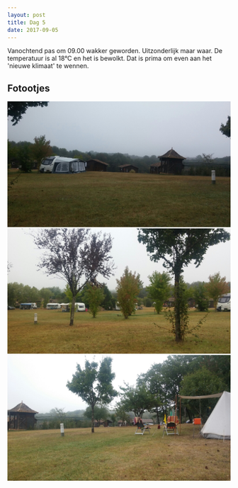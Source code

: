 ```yaml
---
layout: post
title: Dag 5
date: 2017-09-05
---
```


Vanochtend pas om 09.00 wakker geworden. Uitzonderlijk maar waar. De temperatuur is al 18°C en het is bewolkt. Dat is prima om even aan het 'nieuwe klimaat' te wennen.<br>

## Fotootjes
![Camping Laborde 1.](https://github.com/Prudento-NL/2017-09-frankrijk/blob/master/images/dag5a.jpg?raw=true)
![Camping Laborde 2.](https://github.com/Prudento-NL/2017-09-frankrijk/blob/master/images/dag5b.jpg?raw=true)
![Camping Laborde 3.](https://github.com/Prudento-NL/2017-09-frankrijk/blob/master/images/dag5c.jpg?raw=true)